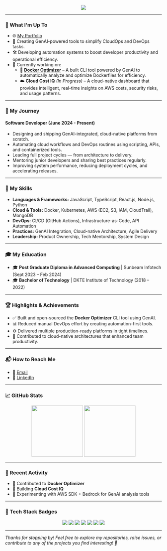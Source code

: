 <!-- Profile Header -->
<p align="center">
  <img src="https://readme-typing-svg.herokuapp.com?color=36BCF7&center=true&width=600&lines=👋+Hi,+I'm+Akhilesh+Varute!;Cloud-Native+Product+Developer+%7C+CloudOps+Enthusiast;GenAI+%2B+Automation+Practitioner" />
</p>

---

### 🚀 What I'm Up To
- 🌐 [My Portfolio](https://akhilesh-varute.github.io/)
- 🤖 Creating GenAI-powered tools to simplify CloudOps and DevOps tasks.
- 🛠 Developing automation systems to boost developer productivity and operational efficiency.
- 🧪 Currently working on:
  - 🐳 **[Docker Optimizer](https://github.com/akhilesh-varute/dockerfile-optimizer)** – A built CLI tool powered by GenAI to automatically analyze and optimize Dockerfiles for efficiency.
  - ☁️ **Cloud Cost IQ** *(In Progress)* – A cloud-native dashboard that provides intelligent, real-time insights on AWS costs, security risks, and usage patterns.

---

### 🏅 My Journey
#### Software Developer (June 2024 - Present)
- Designing and shipping GenAI-integrated, cloud-native platforms from scratch.
- Automating cloud workflows and DevOps routines using scripting, APIs, and containerized tools.
- Leading full project cycles — from architecture to delivery.
- Mentoring junior developers and sharing best practices regularly.
- Improving system performance, reducing deployment cycles, and accelerating releases.

---

### 🧠 My Skills
- **Languages & Frameworks:** JavaScript, TypeScript, React.js, Node.js, Python
- **Cloud & Tools:** Docker, Kubernetes, AWS (EC2, S3, IAM, CloudTrail), MongoDB
- **DevOps:** CI/CD (GitHub Actions), Infrastructure-as-Code, API Automation
- **Practices:** GenAI Integration, Cloud-native Architecture, Agile Delivery
- **Leadership:** Product Ownership, Tech Mentorship, System Design

---

### 🎓 My Education
- 🎓 **Post Graduate Diploma in Advanced Computing** | Sunbeam Infotech (Sept 2023 – Feb 2024)
- 🎓 **Bachelor of Technology** | DKTE Institute of Technology (2018 – 2022)

---

### 🏆 Highlights & Achievements
- ✅ Built and open-sourced the **Docker Optimizer** CLI tool using GenAI.
- 📊 Reduced manual DevOps effort by creating automation-first tools.
- ⚙️ Delivered multiple production-ready platforms in tight timelines.
- 🚀 Contributed to cloud-native architectures that enhanced team productivity.

---

### 📬 How to Reach Me
- 📧 [Email](mailto:akhileshvarute23@gmail.com)
- 💼 [LinkedIn](https://www.linkedin.com/in/akhileshvarute/)

---

### 📈 GitHub Stats

<p align="center">
  <img src="https://github-readme-stats.vercel.app/api?username=akhilesh-varute&show_icons=true&theme=radical" height="165" />
  <img src="https://github-readme-stats.vercel.app/api/top-langs/?username=akhilesh-varute&layout=compact&theme=radical" height="165" />
</p>

---

### 🧠 Recent Activity

<!-- You can optionally use a tool like GitHub Activity Stream or Recent Blog Posts -->

- 🐙 Contributed to **Docker Optimizer**
- 🚧 Building **Cloud Cost IQ**
- 🧪 Experimenting with AWS SDK + Bedrock for GenAI analysis tools

---

### 🧰 Tech Stack Badges

<p align="center">
  <img src="https://img.shields.io/badge/React.js-20232A?style=for-the-badge&logo=react&logoColor=61DAFB" />
  <img src="https://img.shields.io/badge/Node.js-339933?style=for-the-badge&logo=nodedotjs&logoColor=white" />
  <img src="https://img.shields.io/badge/Docker-0db7ed?style=for-the-badge&logo=docker&logoColor=white" />
  <img src="https://img.shields.io/badge/Kubernetes-326ce5?style=for-the-badge&logo=kubernetes&logoColor=white" />
  <img src="https://img.shields.io/badge/AWS-FF9900?style=for-the-badge&logo=amazonaws&logoColor=white" />
  <img src="https://img.shields.io/badge/MongoDB-4EA94B?style=for-the-badge&logo=mongodb&logoColor=white" />
  <img src="https://img.shields.io/badge/GitHub Actions-2088FF?style=for-the-badge&logo=github-actions&logoColor=white" />
</p>

---

*Thanks for stopping by! Feel free to explore my repositories, raise issues, or contribute to any of the projects you find interesting! 🚀*
